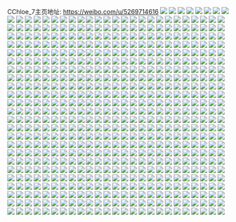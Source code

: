 CChloe_7主页地址: https://weibo.com/u/5269714616 
![](https://wx4.sinaimg.cn/mw2000/005KDbv2ly1h9gjtg3w49j30n01dsq5w.jpg) 
![](https://wx4.sinaimg.cn/mw2000/005KDbv2ly1h8w6i7x7zjj30hs0hs3zp.jpg) 
![](https://wx4.sinaimg.cn/mw2000/005KDbv2ly1h8iziuhwm0j30go111437.jpg) 
![](https://wx4.sinaimg.cn/mw2000/005KDbv2ly1h8a43robokj30jg0jgabf.jpg) 
![](https://wx4.sinaimg.cn/mw2000/005KDbv2ly1h7sznakd5uj30n01dsn0l.jpg) 
![](https://wx4.sinaimg.cn/mw2000/005KDbv2ly1h7sznb1i54j30kf1bnwh4.jpg) 
![](https://wx4.sinaimg.cn/mw2000/005KDbv2ly1h7sznb7s73j30n01dsta4.jpg) 
![](https://wx4.sinaimg.cn/mw2000/005KDbv2ly1h7sznhhowlj30hb0wl3zp.jpg) 
![](https://wx4.sinaimg.cn/mw2000/005KDbv2ly1h7sznhordij30n01ds76b.jpg) 
![](https://wx4.sinaimg.cn/mw2000/005KDbv2ly1h7sznhw47lj30u00psgna.jpg) 
![](https://wx4.sinaimg.cn/mw2000/005KDbv2ly1h6s33dlj5pj308c0ct3yq.jpg) 
![](https://wx4.sinaimg.cn/mw2000/005KDbv2ly1h6qwzdtoklj30u0140thq.jpg) 
![](https://wx4.sinaimg.cn/mw2000/005KDbv2ly1h6qwzbvserj30u0140gnd.jpg) 
![](https://wx4.sinaimg.cn/mw2000/005KDbv2ly1h6qx1eeob4j31hc0u047t.jpg) 
![](https://wx4.sinaimg.cn/mw2000/005KDbv2ly1h6mswjxvagj30u0140758.jpg) 
![](https://wx4.sinaimg.cn/mw2000/005KDbv2ly1h69td6gym0j31400u0gmm.jpg) 
![](https://wx4.sinaimg.cn/mw2000/005KDbv2ly1h69td954ylj30u014076m.jpg) 
![](https://wx4.sinaimg.cn/mw2000/005KDbv2ly1h69td8m45pj30u0140wgc.jpg) 
![](https://wx4.sinaimg.cn/mw2000/005KDbv2ly1h69vpnx4baj30u0141jvl.jpg) 
![](https://wx4.sinaimg.cn/mw2000/005KDbv2ly1h69td9na7pj30u0140die.jpg) 
![](https://wx4.sinaimg.cn/mw2000/005KDbv2ly1h68h7zn9zej30cc0cf0ss.jpg) 
![](https://wx4.sinaimg.cn/mw2000/005KDbv2ly1h57gr8qm4bj30u014kjxp.jpg) 
![](https://wx4.sinaimg.cn/mw2000/005KDbv2ly1h566ayqa10j30u0140qb9.jpg) 
![](https://wx4.sinaimg.cn/mw2000/005KDbv2ly1h57g9qi7zfj30u014g115.jpg) 
![](https://wx4.sinaimg.cn/mw2000/005KDbv2ly1h57g9rbximj30u0140gto.jpg) 
![](https://wx4.sinaimg.cn/mw2000/005KDbv2ly1h57gqed5uaj30u0140tdi.jpg) 
![](https://wx4.sinaimg.cn/mw2000/005KDbv2ly1h57gr97q8bj30u015utgm.jpg) 
![](https://wx4.sinaimg.cn/mw2000/005KDbv2ly1h57gr8b606j30tz140dmq.jpg) 
![](https://wx4.sinaimg.cn/mw2000/005KDbv2ly1h4zggstwhuj30np0hsjtk.jpg) 
![](https://wx4.sinaimg.cn/mw2000/005KDbv2ly1h4zggs3m3kj30n01dsmza.jpg) 
![](https://wx4.sinaimg.cn/mw2000/005KDbv2ly1h4zggtbk8uj30n01dsmyw.jpg) 
![](https://wx4.sinaimg.cn/mw2000/005KDbv2ly1h4zh398m38j30dc0a0dgm.jpg) 
![](https://wx4.sinaimg.cn/mw2000/005KDbv2ly1h4ylscfixxj30u013zq7q.jpg) 
![](https://wx4.sinaimg.cn/mw2000/005KDbv2ly1h4w2j8588aj30n010amzv.jpg) 
![](https://wx4.sinaimg.cn/mw2000/005KDbv2ly1h4q0rhg2inj30jg0d9tap.jpg) 
![](https://wx4.sinaimg.cn/mw2000/005KDbv2ly1h4p1x5igpaj30n00e9my7.jpg) 
![](https://wx4.sinaimg.cn/mw2000/005KDbv2ly1h4nn4r65ffj30mg0u078w.jpg) 
![](https://wx4.sinaimg.cn/mw2000/005KDbv2ly1h4nn4rt8efj30u00v4dku.jpg) 
![](https://wx4.sinaimg.cn/mw2000/005KDbv2ly1h4la8nlladj30u00u0n0w.jpg) 
![](https://wx4.sinaimg.cn/mw2000/005KDbv2ly1h45jh3nsauj30qo0qodie.jpg) 
![](https://wx4.sinaimg.cn/mw2000/005KDbv2ly1h45jh3xbt7j30qo0rbwgh.jpg) 
![](https://wx4.sinaimg.cn/mw2000/005KDbv2ly1h45jh47eotj30qo0zkac8.jpg) 
![](https://wx4.sinaimg.cn/mw2000/005KDbv2ly1h45jh4yd7gj30qo0zkwov.jpg) 
![](https://wx4.sinaimg.cn/mw2000/005KDbv2ly1h4281dl5tyj30n01dsae2.jpg) 
![](https://wx4.sinaimg.cn/mw2000/005KDbv2ly1h4281c2or4j30n0085q39.jpg) 
![](https://wx4.sinaimg.cn/mw2000/005KDbv2ly1h4281dz8a5j30u0155n4f.jpg) 
![](https://wx4.sinaimg.cn/mw2000/005KDbv2ly1h3xi6g7minj30n010emzr.jpg) 
![](https://wx4.sinaimg.cn/mw2000/005KDbv2ly1h3xi62cm8tj30n00dbjsl.jpg) 
![](https://wx4.sinaimg.cn/mw2000/005KDbv2ly1h3xi622rcgj30n00euabo.jpg) 
![](https://wx4.sinaimg.cn/mw2000/005KDbv2ly1h3xi62kct6j30n00iqmyn.jpg) 
![](https://wx4.sinaimg.cn/mw2000/005KDbv2ly1h3xi62sk0vj30n00i5abg.jpg) 
![](https://wx4.sinaimg.cn/mw2000/005KDbv2ly1h3xi6318ooj30u0141q8r.jpg) 
![](https://wx4.sinaimg.cn/mw2000/005KDbv2ly1h3xi63a132j30n00tgjtc.jpg) 
![](https://wx4.sinaimg.cn/mw2000/005KDbv2ly1h3xi63icq2j30n00p3gnm.jpg) 
![](https://wx4.sinaimg.cn/mw2000/005KDbv2ly1h3xi61saf5j30ry119dn1.jpg) 
![](https://wx4.sinaimg.cn/mw2000/005KDbv2ly1h3wcozm9o9j30n01ds43g.jpg) 
![](https://wx4.sinaimg.cn/mw2000/005KDbv2ly1h3wcouk36cj30n01dswjb.jpg) 
![](https://wx4.sinaimg.cn/mw2000/005KDbv2ly1h3wcowct14j30n01dsgqj.jpg) 
![](https://wx4.sinaimg.cn/mw2000/005KDbv2ly1h3wcoy3ixrj30n01dsq80.jpg) 
![](https://wx4.sinaimg.cn/mw2000/005KDbv2ly1h3p8xoxrx1j31ds0n0grh.jpg) 
![](https://wx4.sinaimg.cn/mw2000/005KDbv2ly1h3bhdjmvi7j30n00e1js3.jpg) 
![](https://wx4.sinaimg.cn/mw2000/005KDbv2ly1h35sz9z743j30n01dsdqc.jpg) 
![](https://wx4.sinaimg.cn/mw2000/005KDbv2ly1h340gjm3i0j30n00d0751.jpg) 
![](https://wx4.sinaimg.cn/mw2000/005KDbv2ly1h2u9o9m0vaj30u0140q94.jpg) 
![](https://wx4.sinaimg.cn/mw2000/005KDbv2ly1h275ffum82j30u0140grk.jpg) 
![](https://wx4.sinaimg.cn/mw2000/005KDbv2ly1h275jghq9wj31410u00zi.jpg) 
![](https://wx4.sinaimg.cn/mw2000/005KDbv2ly1h275fgim4nj31410u0ag4.jpg) 
![](https://wx4.sinaimg.cn/mw2000/005KDbv2ly1h275jgq8etj30n00cxgmk.jpg) 
![](https://wx4.sinaimg.cn/mw2000/005KDbv2ly1h25k4hjp0aj31uo0u0jzc.jpg) 
![](https://wx4.sinaimg.cn/mw2000/005KDbv2ly1h25k4hx40rj30n010i0w9.jpg) 
![](https://wx4.sinaimg.cn/mw2000/005KDbv2ly1h23te6wevnj31410u0qc6.jpg) 
![](https://wx4.sinaimg.cn/mw2000/005KDbv2ly1h1xsh2hl9yj30u0190dnl.jpg) 
![](https://wx4.sinaimg.cn/mw2000/005KDbv2ly1h1xsh7sssyj30u0190ag4.jpg) 
![](https://wx4.sinaimg.cn/mw2000/005KDbv2ly1h1xsh3nh4rj30u019043n.jpg) 
![](https://wx4.sinaimg.cn/mw2000/005KDbv2ly1h1xsh4ep5pj30u0190q9f.jpg) 
![](https://wx4.sinaimg.cn/mw2000/005KDbv2ly1h1xsh228k7j30n00y877k.jpg) 
![](https://wx4.sinaimg.cn/mw2000/005KDbv2ly1h1xshn83ahj30u0190gs0.jpg) 
![](https://wx4.sinaimg.cn/mw2000/005KDbv2ly1h1xsh89y1wj31900u07a6.jpg) 
![](https://wx4.sinaimg.cn/mw2000/005KDbv2ly1h1xsh77dodj31900u0448.jpg) 
![](https://wx4.sinaimg.cn/mw2000/005KDbv2ly1h1xsku9rbdj30u014w7a4.jpg) 
![](https://wx4.sinaimg.cn/mw2000/005KDbv2ly1h1xsh3cudoj313w0u0q94.jpg) 
![](https://wx4.sinaimg.cn/mw2000/005KDbv2ly1h1xsh6pw1qj30u01907at.jpg) 
![](https://wx4.sinaimg.cn/mw2000/005KDbv2ly1h15w5vemuqj30n00yd7b5.jpg) 
![](https://wx4.sinaimg.cn/mw2000/005KDbv2ly1h15w5u6t6qj30n00ydwk2.jpg) 
![](https://wx4.sinaimg.cn/mw2000/005KDbv2ly1h15w5vn4a8j30n00yhgqx.jpg) 
![](https://wx4.sinaimg.cn/mw2000/005KDbv2ly1h15w5wkncwj30u0190wlk.jpg) 
![](https://wx4.sinaimg.cn/mw2000/005KDbv2ly1h15w5uz5v6j30n00y5n2p.jpg) 
![](https://wx4.sinaimg.cn/mw2000/005KDbv2ly1h15w5urh12j30n00xigsu.jpg) 
![](https://wx4.sinaimg.cn/mw2000/005KDbv2ly1h15w5w9usdj30u0190do4.jpg) 
![](https://wx4.sinaimg.cn/mw2000/005KDbv2ly1h15w5uhj6vj30n00ykag1.jpg) 
![](https://wx4.sinaimg.cn/mw2000/005KDbv2ly1h15w5vy8soj30n00ydtdh.jpg) 
![](https://wx4.sinaimg.cn/mw2000/005KDbv2ly1h15w5ty4eyj30n00yhdku.jpg) 
![](https://wx4.sinaimg.cn/mw2000/005KDbv2ly1h0z0bbox55j30u010r0vt.jpg) 
![](https://wx4.sinaimg.cn/mw2000/005KDbv2ly1h0z0sjpnjjj30u00xsgo7.jpg) 
![](https://wx4.sinaimg.cn/mw2000/005KDbv2ly1h0z0v1gvfxj30u00wa414.jpg) 
![](https://wx4.sinaimg.cn/mw2000/005KDbv2ly1h0z0ui88rvj30u01400yu.jpg) 
![](https://wx4.sinaimg.cn/mw2000/005KDbv2ly1h0wjkeeiyrj30n01dsadc.jpg) 
![](https://wx4.sinaimg.cn/mw2000/005KDbv2ly1h0ps8qa7imj31he0u0qac.jpg) 
![](https://wx4.sinaimg.cn/mw2000/005KDbv2ly1h0ps8r1jy2j31he0u0477.jpg) 
![](https://wx4.sinaimg.cn/mw2000/005KDbv2ly1h0ps8rsoqlj31he0u0doc.jpg) 
![](https://wx4.sinaimg.cn/mw2000/005KDbv2ly1h0ps8sf1cxj31he0u047a.jpg) 
![](https://wx4.sinaimg.cn/mw2000/005KDbv2ly1h0ps8t1d1aj31410u0jwx.jpg) 
![](https://wx4.sinaimg.cn/mw2000/005KDbv2ly1h0ps8pnvo5j31he0u07ct.jpg) 
![](https://wx4.sinaimg.cn/mw2000/005KDbv2ly1h0k7oduyoyj30n00fhgmm.jpg) 
![](https://wx4.sinaimg.cn/mw2000/005KDbv2ly1h0k7oehf47j30mm0nu0ur.jpg) 
![](https://wx4.sinaimg.cn/mw2000/005KDbv2ly1h0k7oet9j0j30n00pw40t.jpg) 
![](https://wx4.sinaimg.cn/mw2000/005KDbv2ly1h0k7po4cxnj30n01dsdiw.jpg) 
![](https://wx4.sinaimg.cn/mw2000/005KDbv2ly1h0awsdfkmqj31hc0onai7.jpg) 
![](https://wx4.sinaimg.cn/mw2000/005KDbv2ly1h0axeb5a3aj30n008f74u.jpg) 
![](https://wx4.sinaimg.cn/mw2000/005KDbv2gy1h013spti7kj30u014ngpu.jpg) 
![](https://wx4.sinaimg.cn/mw2000/005KDbv2gy1h013x5vmzoj30u01410yu.jpg) 
![](https://wx4.sinaimg.cn/mw2000/005KDbv2gy1h0145tcdqzj30u10u0tcs.jpg) 
![](https://wx4.sinaimg.cn/mw2000/005KDbv2gy1h014dj2im6j30ys0u07b2.jpg) 
![](https://wx4.sinaimg.cn/mw2000/005KDbv2gy1h013vtpbrcj30u0140gp8.jpg) 
![](https://wx4.sinaimg.cn/mw2000/005KDbv2gy1h013x4cqvlj30u014041i.jpg) 
![](https://wx4.sinaimg.cn/mw2000/005KDbv2gy1h014ddnwfnj30u00u00xu.jpg) 
![](https://wx4.sinaimg.cn/mw2000/005KDbv2ly1gz07to1kjej30u0140wl4.jpg) 
![](https://wx4.sinaimg.cn/mw2000/005KDbv2ly1gyz3u396e4j30mj18dtap.jpg) 
![](https://wx4.sinaimg.cn/mw2000/005KDbv2ly1gyxdfz77ddj30u014044y.jpg) 
![](https://wx4.sinaimg.cn/mw2000/005KDbv2ly1gyxdfzpdhbj31400u0ahp.jpg) 
![](https://wx4.sinaimg.cn/mw2000/005KDbv2ly1gyw3dqeyvgj30c80c8t9e.jpg) 
![](https://wx4.sinaimg.cn/mw2000/005KDbv2ly1gyj3r9nt28j30tk0m8mzl.jpg) 
![](https://wx4.sinaimg.cn/mw2000/005KDbv2ly1gyh4izwlrqj30wi0ljagg.jpg) 
![](https://wx4.sinaimg.cn/mw2000/005KDbv2ly1gyh4izlr6aj30u00u0q6x.jpg) 
![](https://wx4.sinaimg.cn/mw2000/005KDbv2ly1gxzt1q9l44j31ds0g741f.jpg) 
![](https://wx4.sinaimg.cn/mw2000/005KDbv2ly1gxv5yjbjn9j303c03ct8j.jpg) 
![](https://wx4.sinaimg.cn/mw2000/005KDbv2ly1gxs8khsdq5j30n01ds0vp.jpg) 
![](https://wx4.sinaimg.cn/mw2000/005KDbv2ly1gxs8ko77iuj30n01ds78f.jpg) 
![](https://wx4.sinaimg.cn/mw2000/005KDbv2ly1gxs8kbv9t9j30n01ds42z.jpg) 
![](https://wx4.sinaimg.cn/mw2000/005KDbv2ly1gxs700nonuj30n01dstc6.jpg) 
![](https://wx4.sinaimg.cn/mw2000/005KDbv2ly1gxp3q5va95j30n010atay.jpg) 
![](https://wx4.sinaimg.cn/mw2000/005KDbv2ly1gxn37tu5whj317r0u0thp.jpg) 
![](https://wx4.sinaimg.cn/mw2000/005KDbv2ly1gxn37u8qhxj30k00zkq68.jpg) 
![](https://wx4.sinaimg.cn/mw2000/005KDbv2ly1gx5hrx2mb5j30n00v3myq.jpg) 
![](https://wx4.sinaimg.cn/mw2000/005KDbv2ly1gvxt2to9m0j30m107mglt.jpg) 
![](https://wx4.sinaimg.cn/mw2000/005KDbv2ly1gvxjbglpusj305f06i3yi.jpg) 
![](https://wx4.sinaimg.cn/mw2000/005KDbv2ly1gvw1oyxm09j31400u0wpa.jpg) 
![](https://wx4.sinaimg.cn/mw2000/005KDbv2ly1gvfujdyq9dj60n01dsgvk02.jpg) 
![](https://wx4.sinaimg.cn/mw2000/005KDbv2ly1gvfujcvfiij60n01ds11g02.jpg) 
![](https://wx4.sinaimg.cn/mw2000/005KDbv2ly1gvfujfczq2j61ds0n01as02.jpg) 
![](https://wx4.sinaimg.cn/mw2000/005KDbv2ly1gv4j3ctxpwj61n518dh7102.jpg) 
![](https://wx4.sinaimg.cn/mw2000/005KDbv2ly1gv4j3maz65j63402c0b2a02.jpg) 
![](https://wx4.sinaimg.cn/mw2000/005KDbv2ly1gv4j3gzi90j62ds1sckjm02.jpg) 
![](https://wx4.sinaimg.cn/mw2000/005KDbv2ly1gv4j3i6y8zj61be0zjk0402.jpg) 
![](https://wx4.sinaimg.cn/mw2000/005KDbv2ly1gv4j3jjnp1j62c033yhdu02.jpg) 
![](https://wx4.sinaimg.cn/mw2000/005KDbv2ly1gv4j3dyihtj61sc2ds7wi02.jpg) 
![](https://wx4.sinaimg.cn/mw2000/005KDbv2ly1gv4j3kdsg9j62c0340kjl02.jpg) 
![](https://wx4.sinaimg.cn/mw2000/005KDbv2ly1gv4j3iuoznj60n00qswh902.jpg) 
![](https://wx4.sinaimg.cn/mw2000/005KDbv2ly1gv4j3iefcjj60dg0da76e02.jpg) 
![](https://wx4.sinaimg.cn/mw2000/005KDbv2ly1gv4j3f4n21j61sc2ds4qq02.jpg) 
![](https://wx4.sinaimg.cn/mw2000/005KDbv2ly1gv4j3fxej6j60s80umds902.jpg) 
![](https://wx4.sinaimg.cn/mw2000/005KDbv2ly1gv4j3l2xsoj62c0340hdu02.jpg) 
![](https://wx4.sinaimg.cn/mw2000/005KDbv2ly1gv4j3or2ytj63402c0x6q02.jpg) 
![](https://wx4.sinaimg.cn/mw2000/005KDbv2ly1gv4j3qsqtbj63402c0x6q02.jpg) 
![](https://wx4.sinaimg.cn/mw2000/005KDbv2ly1gv4j3s4pupj61sc2dsnpd02.jpg) 
![](https://wx4.sinaimg.cn/mw2000/005KDbv2ly1gv04zwwuqrj60n01dsaen02.jpg) 
![](https://wx4.sinaimg.cn/mw2000/005KDbv2ly1gv04zy61vsj60n01ds7gg02.jpg) 
![](https://wx4.sinaimg.cn/mw2000/005KDbv2ly1gv04zyosw0j30k813yjt7.jpg) 
![](https://wx4.sinaimg.cn/mw2000/005KDbv2ly1gv04zz56wyj60k2157tbc02.jpg) 
![](https://wx4.sinaimg.cn/mw2000/005KDbv2ly1gv04zw3y8aj30jz0dzdgr.jpg) 
![](https://wx4.sinaimg.cn/mw2000/005KDbv2ly1gv0502833gj30jk13xjuw.jpg) 
![](https://wx4.sinaimg.cn/mw2000/005KDbv2ly1gv0501umy3j60n00ax0tl02.jpg) 
![](https://wx4.sinaimg.cn/mw2000/005KDbv2ly1gv04zzm6p1j60jx120mzv02.jpg) 
![](https://wx4.sinaimg.cn/mw2000/005KDbv2ly1gv0501cpxdj60j918wad302.jpg) 
![](https://wx4.sinaimg.cn/mw2000/005KDbv2ly1gv05001qzbj30jo0uqdhg.jpg) 
![](https://wx4.sinaimg.cn/mw2000/005KDbv2ly1gukvusij9wj606o06owep02.jpg) 
![](https://wx4.sinaimg.cn/mw2000/005KDbv2ly1gubz91v5paj60dw0d5wf002.jpg) 
![](https://wx4.sinaimg.cn/mw2000/005KDbv2ly1gtk2lx2dowj60pu19xn0w02.jpg) 
![](https://wx4.sinaimg.cn/mw2000/005KDbv2ly1gtk2i3v9djj60u01407bp02.jpg) 
![](https://wx4.sinaimg.cn/mw2000/005KDbv2ly1gtk2i1v19tj60u00u0jwn02.jpg) 
![](https://wx4.sinaimg.cn/mw2000/005KDbv2ly1gtk2i4zs0pj60u00u07ac02.jpg) 
![](https://wx4.sinaimg.cn/mw2000/005KDbv2ly1gtk2lxnh8tj60ty140wmk02.jpg) 
![](https://wx4.sinaimg.cn/mw2000/005KDbv2ly1gtk2i3cw4xj60u00uw43n02.jpg) 
![](https://wx4.sinaimg.cn/mw2000/005KDbv2ly1gtk2kwfvzwj61400u07ex02.jpg) 
![](https://wx4.sinaimg.cn/mw2000/005KDbv2ly1gtk2kxjbx5j616y0u00wm02.jpg) 
![](https://wx4.sinaimg.cn/mw2000/005KDbv2ly1gtk2kwzr91j31400u0qco.jpg) 
![](https://wx4.sinaimg.cn/mw2000/005KDbv2ly1gtk2i28oqnj60u0140dkm02.jpg) 
![](https://wx4.sinaimg.cn/mw2000/005KDbv2ly1gtk2i2wiisj61400u00yq02.jpg) 
![](https://wx4.sinaimg.cn/mw2000/005KDbv2ly1gtk2i4ghiyj30sl0qaaey.jpg) 
![](https://wx4.sinaimg.cn/mw2000/005KDbv2ly1gtk2i19h8wj60u00u043802.jpg) 
![](https://wx4.sinaimg.cn/mw2000/005KDbv2ly1gtk2i0tklwj60u0140n2e02.jpg) 
![](https://wx4.sinaimg.cn/mw2000/005KDbv2ly1gtk2kyayi5j60u0140dtl02.jpg) 
![](https://wx4.sinaimg.cn/mw2000/005KDbv2ly1gtgnjweb24j61400u0tg502.jpg) 
![](https://wx4.sinaimg.cn/mw2000/005KDbv2ly1gshy0pgim8j31400u00wt.jpg) 
![](https://wx4.sinaimg.cn/mw2000/005KDbv2ly1gshy1b9qg1j31400u0ah1.jpg) 
![](https://wx4.sinaimg.cn/mw2000/005KDbv2ly1gshy0q6i3dj31400u0gsc.jpg) 
![](https://wx4.sinaimg.cn/mw2000/005KDbv2ly1gshy1a13ahj31400u044d.jpg) 
![](https://wx4.sinaimg.cn/mw2000/005KDbv2ly1gshy0xaec7j30u0140q8i.jpg) 
![](https://wx4.sinaimg.cn/mw2000/005KDbv2ly1gshy1963xlj31400u0woq.jpg) 
![](https://wx4.sinaimg.cn/mw2000/005KDbv2ly1gshy0njdkgj30u0140q84.jpg) 
![](https://wx4.sinaimg.cn/mw2000/005KDbv2ly1gshy0rdxfoj31400u0799.jpg) 
![](https://wx4.sinaimg.cn/mw2000/005KDbv2ly1gshy1465c1j30u014011a.jpg) 
![](https://wx4.sinaimg.cn/mw2000/005KDbv2ly1gshy1an28ij31400u0ae9.jpg) 
![](https://wx4.sinaimg.cn/mw2000/005KDbv2ly1gshy1et7ptj31400u0q9s.jpg) 
![](https://wx4.sinaimg.cn/mw2000/005KDbv2ly1gshy1e32xxj31400u045c.jpg) 
![](https://wx4.sinaimg.cn/mw2000/005KDbv2ly1gshy1g32kgj31400u0jxq.jpg) 
![](https://wx4.sinaimg.cn/mw2000/005KDbv2ly1gshy1fg6n8j31400u0n43.jpg) 
![](https://wx4.sinaimg.cn/mw2000/005KDbv2ly1gs2hkpkmfcj30u00x4gpy.jpg) 
![](https://wx4.sinaimg.cn/mw2000/005KDbv2ly1gs2hjcs4gej30u00w679v.jpg) 
![](https://wx4.sinaimg.cn/mw2000/005KDbv2ly1gs2hjetejuj30u0140dsc.jpg) 
![](https://wx4.sinaimg.cn/mw2000/005KDbv2ly1gs2hje7ebej31400u049r.jpg) 
![](https://wx4.sinaimg.cn/mw2000/005KDbv2ly1gs2hkqn3uyj31400u048s.jpg) 
![](https://wx4.sinaimg.cn/mw2000/005KDbv2ly1gs2hjdhwjbj31400u04fl.jpg) 
![](https://wx4.sinaimg.cn/mw2000/005KDbv2ly1gs2hkpxre6j30u01400x2.jpg) 
![](https://wx4.sinaimg.cn/mw2000/005KDbv2ly1gs2hkp3xmij30x20u0tcn.jpg) 
![](https://wx4.sinaimg.cn/mw2000/005KDbv2ly1gs2hjfz0scj60u0140qev02.jpg) 
![](https://wx4.sinaimg.cn/mw2000/005KDbv2ly1gs2hjgoxevj30u01407es.jpg) 
![](https://wx4.sinaimg.cn/mw2000/005KDbv2ly1gs2dyjrkpxj30go0gojth.jpg) 
![](https://wx4.sinaimg.cn/mw2000/005KDbv2ly1grshwmo837j30u00unwjv.jpg) 
![](https://wx4.sinaimg.cn/mw2000/005KDbv2ly1grshwm8982j30u00u7q9w.jpg) 
![](https://wx4.sinaimg.cn/mw2000/005KDbv2ly1grshwnc44bj30u014x7dg.jpg) 
![](https://wx4.sinaimg.cn/mw2000/005KDbv2ly1grshwlqqryj30z80u0dlk.jpg) 
![](https://wx4.sinaimg.cn/mw2000/005KDbv2ly1grshx9bzaoj31400u0wj8.jpg) 
![](https://wx4.sinaimg.cn/mw2000/005KDbv2ly1grshwkkmwkj60u00unk3g02.jpg) 
![](https://wx4.sinaimg.cn/mw2000/005KDbv2ly1grshwnxkrxj30u015ngv7.jpg) 
![](https://wx4.sinaimg.cn/mw2000/005KDbv2ly1grshzep58dj30u00zkagn.jpg) 
![](https://wx4.sinaimg.cn/mw2000/005KDbv2ly1grshzf7xfvj31400u0jxj.jpg) 
![](https://wx4.sinaimg.cn/mw2000/005KDbv2ly1grshzfypo2j31400u0129.jpg) 
![](https://wx4.sinaimg.cn/mw2000/005KDbv2ly1grnngjcic3j30u01ceanl.jpg) 
![](https://wx4.sinaimg.cn/mw2000/005KDbv2ly1grirspdjmjj60u00un10102.jpg) 
![](https://wx4.sinaimg.cn/mw2000/005KDbv2ly1grirsnvxfvj30u00untgp.jpg) 
![](https://wx4.sinaimg.cn/mw2000/005KDbv2ly1grirsov6dqj30u00undnz.jpg) 
![](https://wx4.sinaimg.cn/mw2000/005KDbv2ly1grirsk0xl8j30u00untgq.jpg) 
![](https://wx4.sinaimg.cn/mw2000/005KDbv2ly1grirspzmkoj30u00unak0.jpg) 
![](https://wx4.sinaimg.cn/mw2000/005KDbv2ly1grirtbpymij30u00umtdy.jpg) 
![](https://wx4.sinaimg.cn/mw2000/005KDbv2ly1grirsndgc5j30u00unk10.jpg) 
![](https://wx4.sinaimg.cn/mw2000/005KDbv2ly1grirslc4wgj30u00unah4.jpg) 
![](https://wx4.sinaimg.cn/mw2000/005KDbv2ly1grirsm72b9j30u00unqd6.jpg) 
![](https://wx4.sinaimg.cn/mw2000/005KDbv2ly1grirsoek85j30u00unwls.jpg) 
![](https://wx4.sinaimg.cn/mw2000/005KDbv2ly1grirsmv2tpj30u00unq8c.jpg) 
![](https://wx4.sinaimg.cn/mw2000/005KDbv2ly1gremu71bbdj60u01iwwuy02.jpg) 
![](https://wx4.sinaimg.cn/mw2000/005KDbv2ly1gremu80apkj30u01smh65.jpg) 
![](https://wx4.sinaimg.cn/mw2000/005KDbv2ly1gredz6djtrj30w60u0wha.jpg) 
![](https://wx4.sinaimg.cn/mw2000/005KDbv2ly1grao43qwo8j30u0140ajc.jpg) 
![](https://wx4.sinaimg.cn/mw2000/005KDbv2ly1gr8tnvd43lj30u0140n34.jpg) 
![](https://wx4.sinaimg.cn/mw2000/005KDbv2ly1gr8te2fps4j30u01hbjxr.jpg) 
![](https://wx4.sinaimg.cn/mw2000/005KDbv2ly1gr8tnuwm0nj31400u0n59.jpg) 
![](https://wx4.sinaimg.cn/mw2000/005KDbv2ly1gr8te1stb4j31hb0u0aps.jpg) 
![](https://wx4.sinaimg.cn/mw2000/005KDbv2ly1gr8td2bcbjj31hb0u0all.jpg) 
![](https://wx4.sinaimg.cn/mw2000/005KDbv2ly1gr8tnu7ts3j31400u0qdp.jpg) 
![](https://wx4.sinaimg.cn/mw2000/005KDbv2ly1gr8td30udij31hb0u0jze.jpg) 
![](https://wx4.sinaimg.cn/mw2000/005KDbv2ly1gr8tnthkgkj31400u0n8q.jpg) 
![](https://wx4.sinaimg.cn/mw2000/005KDbv2ly1gr8tv6ulk6j30u0140jxh.jpg) 
![](https://wx4.sinaimg.cn/mw2000/005KDbv2ly1gr8tvnm048j30ue0u0tfg.jpg) 
![](https://wx4.sinaimg.cn/mw2000/005KDbv2ly1gr2pszk20cj30u0140dnr.jpg) 
![](https://wx4.sinaimg.cn/mw2000/005KDbv2ly1gr2pt0cjmdj30u01hcds7.jpg) 
![](https://wx4.sinaimg.cn/mw2000/005KDbv2ly1gqzf38780tj30u00u07eb.jpg) 
![](https://wx4.sinaimg.cn/mw2000/005KDbv2ly1gqzf4g9r9vj30u00u045k.jpg) 
![](https://wx4.sinaimg.cn/mw2000/005KDbv2ly1gqzf5iu2amj30u00u0alv.jpg) 
![](https://wx4.sinaimg.cn/mw2000/005KDbv2ly1gqzf4f1zxqj30u00u0wma.jpg) 
![](https://wx4.sinaimg.cn/mw2000/005KDbv2ly1gqzf5ji0vnj30u00u04ag.jpg) 
![](https://wx4.sinaimg.cn/mw2000/005KDbv2ly1gqzf5hyv33j30u00u0n8z.jpg) 
![](https://wx4.sinaimg.cn/mw2000/005KDbv2ly1gqzf4fh1qbj30u00u0thy.jpg) 
![](https://wx4.sinaimg.cn/mw2000/005KDbv2ly1gqzf7sirxqj30u00u0thx.jpg) 
![](https://wx4.sinaimg.cn/mw2000/005KDbv2ly1gqzf7t4yehj30u00u0agx.jpg) 
![](https://wx4.sinaimg.cn/mw2000/005KDbv2ly1gqugioc2wej30u00s0n1p.jpg) 
![](https://wx4.sinaimg.cn/mw2000/005KDbv2ly1gqskjc0amuj30u01404ac.jpg) 
![](https://wx4.sinaimg.cn/mw2000/005KDbv2ly1gqlczaby6zj30u0140qbg.jpg) 
![](https://wx4.sinaimg.cn/mw2000/005KDbv2ly1gq589s99nvj30u00u0gvu.jpg) 
![](https://wx4.sinaimg.cn/mw2000/005KDbv2ly1gq589qr0euj30u00u0k3l.jpg) 
![](https://wx4.sinaimg.cn/mw2000/005KDbv2ly1gq589tg3v3j30u00u0wmp.jpg) 
![](https://wx4.sinaimg.cn/mw2000/005KDbv2ly1gq589rgq6nj30u00u07hb.jpg) 
![](https://wx4.sinaimg.cn/mw2000/005KDbv2ly1gq589we8snj30u00u048z.jpg) 
![](https://wx4.sinaimg.cn/mw2000/005KDbv2ly1gq589vlstoj30u00u0n7y.jpg) 
![](https://wx4.sinaimg.cn/mw2000/005KDbv2ly1gq589sxdo5j30u00u0n7d.jpg) 
![](https://wx4.sinaimg.cn/mw2000/005KDbv2ly1gq589uuq50j30u00u013v.jpg) 
![](https://wx4.sinaimg.cn/mw2000/005KDbv2ly1gq589u2p0dj30u00u0n6w.jpg) 
![](https://wx4.sinaimg.cn/mw2000/005KDbv2ly1gpiirf8scrj30go09cgm6.jpg) 
![](https://wx4.sinaimg.cn/mw2000/005KDbv2ly1gpfh0hdyelj30n01dsx0t.jpg) 
![](https://wx4.sinaimg.cn/mw2000/005KDbv2ly1gpfgzfdir0j30u00vwgte.jpg) 
![](https://wx4.sinaimg.cn/mw2000/005KDbv2ly1gpfgzek1lrj30n01dsgs1.jpg) 
![](https://wx4.sinaimg.cn/mw2000/005KDbv2ly1gpfgzgnpklj30u01407b5.jpg) 
![](https://wx4.sinaimg.cn/mw2000/005KDbv2ly1gpfgzfsf4zj30u0140ag0.jpg) 
![](https://wx4.sinaimg.cn/mw2000/005KDbv2ly1gpfgzifsfoj30n01dse83.jpg) 
![](https://wx4.sinaimg.cn/mw2000/005KDbv2ly1gp7ebzrkv6j30u0140n3x.jpg) 
![](https://wx4.sinaimg.cn/mw2000/005KDbv2ly1gp7ec1ufbxj31400u0tgr.jpg) 
![](https://wx4.sinaimg.cn/mw2000/005KDbv2ly1gp7ec1fo4yj31400u0n5k.jpg) 
![](https://wx4.sinaimg.cn/mw2000/005KDbv2ly1gp7ec380bkj30n01ds7wj.jpg) 
![](https://wx4.sinaimg.cn/mw2000/005KDbv2ly1gp7ebz38zuj30n01fr187.jpg) 
![](https://wx4.sinaimg.cn/mw2000/005KDbv2ly1gp7ec3vl9nj30u00yt11w.jpg) 
![](https://wx4.sinaimg.cn/mw2000/005KDbv2ly1gp7ec0vwq2j30u010e7e3.jpg) 
![](https://wx4.sinaimg.cn/mw2000/005KDbv2ly1gp7ec4tztzj31400u0k0w.jpg) 
![](https://wx4.sinaimg.cn/mw2000/005KDbv2ly1gp7ec4b2t6j30u0140gs9.jpg) 
![](https://wx4.sinaimg.cn/mw2000/005KDbv2ly1gp7ec61knfj30n014wjz8.jpg) 
![](https://wx4.sinaimg.cn/mw2000/005KDbv2ly1gp7ec5klknj31400u010w.jpg) 
![](https://wx4.sinaimg.cn/mw2000/005KDbv2ly1gp7ec09pyvj30u01407ay.jpg) 
![](https://wx4.sinaimg.cn/mw2000/005KDbv2ly1gow4f9jfrwj30n00ic75z.jpg) 
![](https://wx4.sinaimg.cn/mw2000/005KDbv2ly1goqgesgh6vj30n00yi0y3.jpg) 
![](https://wx4.sinaimg.cn/mw2000/005KDbv2ly1goqgd3a0usj30u00zdtih.jpg) 
![](https://wx4.sinaimg.cn/mw2000/005KDbv2ly1goqgd2kaqqj31fw0i77aw.jpg) 
![](https://wx4.sinaimg.cn/mw2000/005KDbv2ly1goqgephh0sj30n00yiwkf.jpg) 
![](https://wx4.sinaimg.cn/mw2000/005KDbv2ly1goqgeqewl4j30n00yitev.jpg) 
![](https://wx4.sinaimg.cn/mw2000/005KDbv2ly1goqgd1wy0cj31400u0qc4.jpg) 
![](https://wx4.sinaimg.cn/mw2000/005KDbv2ly1goqger1fv8j30n00yi79k.jpg) 
![](https://wx4.sinaimg.cn/mw2000/005KDbv2ly1goqgd1cu53j314l0u0jxj.jpg) 
![](https://wx4.sinaimg.cn/mw2000/005KDbv2ly1goqget2ie6j31400u0gtl.jpg) 
![](https://wx4.sinaimg.cn/mw2000/005KDbv2gy1gokbalmaahj30hs0hst9z.jpg) 
![](https://wx4.sinaimg.cn/mw2000/005KDbv2ly1goevpl5wfgj31400u0ail.jpg) 
![](https://wx4.sinaimg.cn/mw2000/005KDbv2ly1goevpkljraj31400u011y.jpg) 
![](https://wx4.sinaimg.cn/mw2000/005KDbv2ly1goevplnjtbj30tz0mi0zr.jpg) 
![](https://wx4.sinaimg.cn/mw2000/005KDbv2ly1goevplwsluj30h50m3tba.jpg) 
![](https://wx4.sinaimg.cn/mw2000/005KDbv2ly1goai340e3bj30u01407iw.jpg) 
![](https://wx4.sinaimg.cn/mw2000/005KDbv2ly1goai3vu7fdj30u00xk10m.jpg) 
![](https://wx4.sinaimg.cn/mw2000/005KDbv2ly1goai34xuwlj30u0140k58.jpg) 
![](https://wx4.sinaimg.cn/mw2000/005KDbv2ly1goai38pbk0j30u0140452.jpg) 
![](https://wx4.sinaimg.cn/mw2000/005KDbv2ly1goai39govsj30u014078n.jpg) 
![](https://wx4.sinaimg.cn/mw2000/005KDbv2ly1goai3v01qzj30u00zkjz8.jpg) 
![](https://wx4.sinaimg.cn/mw2000/005KDbv2ly1goai36nw78j30u0140jw8.jpg) 
![](https://wx4.sinaimg.cn/mw2000/005KDbv2ly1goai37lzlrj30u0140n25.jpg) 
![](https://wx4.sinaimg.cn/mw2000/005KDbv2ly1goai33db91j30u0140gqi.jpg) 
![](https://wx4.sinaimg.cn/mw2000/005KDbv2ly1goai391t83j30u0140grk.jpg) 
![](https://wx4.sinaimg.cn/mw2000/005KDbv2ly1goai369mnrj30u014043k.jpg) 
![](https://wx4.sinaimg.cn/mw2000/005KDbv2ly1goai375wjrj30u014042q.jpg) 
![](https://wx4.sinaimg.cn/mw2000/005KDbv2ly1goai3vcbzhj30u011aq8t.jpg) 
![](https://wx4.sinaimg.cn/mw2000/005KDbv2ly1goai3wcwz6j30vo0u0wlq.jpg) 
![](https://wx4.sinaimg.cn/mw2000/005KDbv2ly1go16oy4ahuj31400u0wmy.jpg) 
![](https://wx4.sinaimg.cn/mw2000/005KDbv2ly1go19ucr3hij30u0140dkc.jpg) 
![](https://wx4.sinaimg.cn/mw2000/005KDbv2ly1go19vv1usxj31400u0tfe.jpg) 
![](https://wx4.sinaimg.cn/mw2000/005KDbv2ly1go19uf5y5bj31400u0agn.jpg) 
![](https://wx4.sinaimg.cn/mw2000/005KDbv2ly1go19uc836lj31400u0qe5.jpg) 
![](https://wx4.sinaimg.cn/mw2000/005KDbv2ly1go19uekhbyj31400u0n5m.jpg) 
![](https://wx4.sinaimg.cn/mw2000/005KDbv2ly1go19vw666cj31400u0gqw.jpg) 
![](https://wx4.sinaimg.cn/mw2000/005KDbv2ly1go19vvej8rj31400u0n3v.jpg) 
![](https://wx4.sinaimg.cn/mw2000/005KDbv2ly1go16oyu4o6j31400u0tfe.jpg) 
![](https://wx4.sinaimg.cn/mw2000/005KDbv2ly1go19ud3pydj30u0140ags.jpg) 
![](https://wx4.sinaimg.cn/mw2000/005KDbv2ly1go19ufnr3xj31400u014t.jpg) 
![](https://wx4.sinaimg.cn/mw2000/005KDbv2ly1gnau4pwsmij30d80d8gmk.jpg) 
![](https://wx4.sinaimg.cn/mw2000/005KDbv2ly1gmr6a7hnyxj30k50d9js6.jpg) 
![](https://wx4.sinaimg.cn/mw2000/005KDbv2ly1gmr69t9p7ij31400u07dt.jpg) 
![](https://wx4.sinaimg.cn/mw2000/005KDbv2ly1gmr69u7gtgj31400u07dz.jpg) 
![](https://wx4.sinaimg.cn/mw2000/005KDbv2ly1gmr69see0rj31400u0wmh.jpg) 
![](https://wx4.sinaimg.cn/mw2000/005KDbv2ly1glvjbjo3b2j31400u07ca.jpg) 
![](https://wx4.sinaimg.cn/mw2000/005KDbv2ly1glvjbk33dvj31400u0k1j.jpg) 
![](https://wx4.sinaimg.cn/mw2000/005KDbv2ly1glvjbksyiwj31400u047b.jpg) 
![](https://wx4.sinaimg.cn/mw2000/005KDbv2ly1glvjbm2q14j31400u0ain.jpg) 
![](https://wx4.sinaimg.cn/mw2000/005KDbv2ly1glvjbzm0vnj30mi0u0jvr.jpg) 
![](https://wx4.sinaimg.cn/mw2000/005KDbv2ly1glu29u73cnj30u01407b7.jpg) 
![](https://wx4.sinaimg.cn/mw2000/005KDbv2ly1glu29tafm0j31400u0ajd.jpg) 
![](https://wx4.sinaimg.cn/mw2000/005KDbv2ly1glu29ukfivj30u01407dq.jpg) 
![](https://wx4.sinaimg.cn/mw2000/005KDbv2ly1glu29syfsdj31400u0tis.jpg) 
![](https://wx4.sinaimg.cn/mw2000/005KDbv2ly1glu29tpru7j31400u0k16.jpg) 
![](https://wx4.sinaimg.cn/mw2000/005KDbv2ly1glu29vj4qoj30u01407dc.jpg) 
![](https://wx4.sinaimg.cn/mw2000/005KDbv2ly1glu29vzdqaj31400u0ado.jpg) 
![](https://wx4.sinaimg.cn/mw2000/005KDbv2ly1glu29whh0qj31400u0doj.jpg) 
![](https://wx4.sinaimg.cn/mw2000/005KDbv2ly1glu29w84unj31400u0djg.jpg) 
![](https://wx4.sinaimg.cn/mw2000/005KDbv2ly1glu29v8suaj313y0u0q6t.jpg) 
![](https://wx4.sinaimg.cn/mw2000/005KDbv2ly1glga86yibyj31400u049t.jpg) 
![](https://wx4.sinaimg.cn/mw2000/005KDbv2ly1glga98ds1nj31400u0qe7.jpg) 
![](https://wx4.sinaimg.cn/mw2000/005KDbv2ly1glga9bcj50j30u0140dns.jpg) 
![](https://wx4.sinaimg.cn/mw2000/005KDbv2ly1glga53y0kcj31400u0129.jpg) 
![](https://wx4.sinaimg.cn/mw2000/005KDbv2ly1glga9a5nyej31400u0n9z.jpg) 
![](https://wx4.sinaimg.cn/mw2000/005KDbv2ly1glga54h9skj31400u0qcf.jpg) 
![](https://wx4.sinaimg.cn/mw2000/005KDbv2ly1glga87q24rj30u00v90uv.jpg) 
![](https://wx4.sinaimg.cn/mw2000/005KDbv2ly1glga52y55jj31400u0ahc.jpg) 
![](https://wx4.sinaimg.cn/mw2000/005KDbv2ly1glga87f2swj30ph0m9gne.jpg) 
![](https://wx4.sinaimg.cn/mw2000/005KDbv2ly1glga98se1qj30tx0prq5m.jpg) 
![](https://wx4.sinaimg.cn/mw2000/005KDbv2ly1glga99f92dj31480u0n7c.jpg) 
![](https://wx4.sinaimg.cn/mw2000/005KDbv2ly1glga9aurrfj31400u0qf6.jpg) 
![](https://wx4.sinaimg.cn/mw2000/005KDbv2ly1glga53chsyj31400u0q9n.jpg) 
![](https://wx4.sinaimg.cn/mw2000/005KDbv2ly1glgabcf9poj30u00u0wmk.jpg) 
![](https://wx4.sinaimg.cn/mw2000/005KDbv2ly1glgabdl96nj30u013y41y.jpg) 
![](https://wx4.sinaimg.cn/mw2000/005KDbv2ly1glgabah4ysj30u00u0k0k.jpg) 
![](https://wx4.sinaimg.cn/mw2000/005KDbv2ly1glfhdgk7sfj30n00c53zg.jpg) 
![](https://wx4.sinaimg.cn/mw2000/005KDbv2ly1gj5mtlxe0lj30u0140tjo.jpg) 
![](https://wx4.sinaimg.cn/mw2000/005KDbv2ly1gj5mvfwnpaj31400u07gg.jpg) 
![](https://wx4.sinaimg.cn/mw2000/005KDbv2ly1gj5mpca1gaj31400u0n62.jpg) 
![](https://wx4.sinaimg.cn/mw2000/005KDbv2ly1gj5mvij86bj31400u0gx7.jpg) 
![](https://wx4.sinaimg.cn/mw2000/005KDbv2ly1gj5mvgj4tcj31400u0doe.jpg) 
![](https://wx4.sinaimg.cn/mw2000/005KDbv2ly1gj5mvgsndhj30u0140wjx.jpg) 
![](https://wx4.sinaimg.cn/mw2000/005KDbv2ly1gj5mp7rk4vj31400u0tku.jpg) 
![](https://wx4.sinaimg.cn/mw2000/005KDbv2ly1gj5mp8hv4rj31400u0gy7.jpg) 
![](https://wx4.sinaimg.cn/mw2000/005KDbv2ly1gj5mp9u7pqj31400u0k4c.jpg) 
![](https://wx4.sinaimg.cn/mw2000/005KDbv2ly1gj5mp9dovpj31400u0tlh.jpg) 
![](https://wx4.sinaimg.cn/mw2000/005KDbv2ly1gj5mrtkhavj30u0140n6r.jpg) 
![](https://wx4.sinaimg.cn/mw2000/005KDbv2ly1gj5mpcxqvhj30u0140tj5.jpg) 
![](https://wx4.sinaimg.cn/mw2000/005KDbv2ly1gj5mpazjhhj31400u0qg0.jpg) 
![](https://wx4.sinaimg.cn/mw2000/005KDbv2ly1gj5mvh89uej31400u0qey.jpg) 
![](https://wx4.sinaimg.cn/mw2000/005KDbv2ly1gj5mpbp7jqj31400u0k40.jpg) 
![](https://wx4.sinaimg.cn/mw2000/005KDbv2ly1gikogvtnoij30n02gtx10.jpg) 
![](https://wx4.sinaimg.cn/mw2000/005KDbv2ly1gikogwdgs2j30n02k07qs.jpg) 
![](https://wx4.sinaimg.cn/mw2000/005KDbv2ly1gikogy3rbbj30n026l4ii.jpg) 
![](https://wx4.sinaimg.cn/mw2000/005KDbv2ly1gikogyojptj30n02k0kc3.jpg) 
![](https://wx4.sinaimg.cn/mw2000/005KDbv2ly1gikogz7pc7j30n02ccnja.jpg) 
![](https://wx4.sinaimg.cn/mw2000/005KDbv2ly1gikoh20v26j30u0141n81.jpg) 
![](https://wx4.sinaimg.cn/mw2000/005KDbv2ly1gikoh2pig8j31400u0ti0.jpg) 
![](https://wx4.sinaimg.cn/mw2000/005KDbv2ly1gikoh2zpprj31400u0k0r.jpg) 
![](https://wx4.sinaimg.cn/mw2000/005KDbv2ly1gikoh2c1rtj31400u04al.jpg) 
![](https://wx4.sinaimg.cn/mw2000/005KDbv2ly1gikoh0r9yxj30u0140gw5.jpg) 
![](https://wx4.sinaimg.cn/mw2000/005KDbv2ly1gikoh3dn9zj31400u048l.jpg) 
![](https://wx4.sinaimg.cn/mw2000/005KDbv2ly1gikogv5mjqj31400u0121.jpg) 
![](https://wx4.sinaimg.cn/mw2000/005KDbv2ly1gikoh1f79zj31400u0tja.jpg) 
![](https://wx4.sinaimg.cn/mw2000/005KDbv2ly1gikogxbm1pj30n02k0tv6.jpg) 
![](https://wx4.sinaimg.cn/mw2000/005KDbv2ly1giga0ize6kj31400u0ais.jpg) 
![](https://wx4.sinaimg.cn/mw2000/005KDbv2ly1giga0in5soj30u0140akb.jpg) 
![](https://wx4.sinaimg.cn/mw2000/005KDbv2ly1giga0j9dauj31400u07e4.jpg) 
![](https://wx4.sinaimg.cn/mw2000/005KDbv2ly1giga57couaj30u014043i.jpg) 
![](https://wx4.sinaimg.cn/mw2000/005KDbv2ly1giga57sbizj31400u0gve.jpg) 
![](https://wx4.sinaimg.cn/mw2000/005KDbv2ly1gh4p3q3d74j30px2re4ha.jpg) 
![](https://wx4.sinaimg.cn/mw2000/005KDbv2ly1ggiv7922j0j30hs0hsdiw.jpg) 
![](https://wx4.sinaimg.cn/mw2000/005KDbv2ly1gd9t14dtbmj30u0140qdp.jpg) 
![](https://wx4.sinaimg.cn/mw2000/005KDbv2ly1gd9t13lixlj30u0140gwr.jpg) 
![](https://wx4.sinaimg.cn/mw2000/005KDbv2ly1gd9t150z9gj31400u07fk.jpg) 
![](https://wx4.sinaimg.cn/mw2000/005KDbv2ly1gbmx82qgwnj30ml0v341s.jpg) 
![](https://wx4.sinaimg.cn/mw2000/005KDbv2ly1gbmx83cab6j30u0140qbl.jpg) 
![](https://wx4.sinaimg.cn/mw2000/005KDbv2ly1gbmx84clz8j31400u0k1z.jpg) 
![](https://wx4.sinaimg.cn/mw2000/005KDbv2ly1gbmx85dankj31400u0aj0.jpg) 
![](https://wx4.sinaimg.cn/mw2000/005KDbv2ly1gbmx85xa7kj30mt0xl7bg.jpg) 
![](https://wx4.sinaimg.cn/mw2000/005KDbv2ly1gbmx82c0wcj31sz0u0gpi.jpg) 
![](https://wx4.sinaimg.cn/mw2000/005KDbv2ly1gbepkln0a8j33402c07wj.jpg) 
![](https://wx4.sinaimg.cn/mw2000/005KDbv2ly1gb4550cwmpj30n01x0nkf.jpg) 
![](https://wx4.sinaimg.cn/mw2000/005KDbv2ly1gb4554b553j30n0312e81.jpg) 
![](https://wx4.sinaimg.cn/mw2000/005KDbv2ly1gb45519z31j30n01t7nnq.jpg) 
![](https://wx4.sinaimg.cn/mw2000/005KDbv2ly1gb4554ym1dj30n02ea1kx.jpg) 
![](https://wx4.sinaimg.cn/mw2000/005KDbv2ly1gb45562mktj31sc2ds7wi.jpg) 
![](https://wx4.sinaimg.cn/mw2000/005KDbv2ly1gb454zvgu0j30n01t67oy.jpg) 
![](https://wx4.sinaimg.cn/mw2000/005KDbv2ly1gb45526co2j30n01pcngl.jpg) 
![](https://wx4.sinaimg.cn/mw2000/005KDbv2ly1gb4553kkztj30n031ahdt.jpg) 
![](https://wx4.sinaimg.cn/mw2000/005KDbv2ly1gb4552s4snj30n01pcb0m.jpg) 
![](https://wx4.sinaimg.cn/mw2000/005KDbv2ly1gb27g4wpocj30n01pc1kx.jpg) 
![](https://wx4.sinaimg.cn/mw2000/005KDbv2ly1gb27g5g7z0j30n01pc4qp.jpg) 
![](https://wx4.sinaimg.cn/mw2000/005KDbv2ly1gb27g60dizj32bc334npd.jpg) 
![](https://wx4.sinaimg.cn/mw2000/005KDbv2ly1gb27g72vsrj31qh1auhdt.jpg) 
![](https://wx4.sinaimg.cn/mw2000/005KDbv2ly1gb27gbhggsj32bb332npg.jpg) 
![](https://wx4.sinaimg.cn/mw2000/005KDbv2ly1gb27g8265ij31qh1aukjl.jpg) 
![](https://wx4.sinaimg.cn/mw2000/005KDbv2ly1gb27g46o85j32bb332npg.jpg) 
![](https://wx4.sinaimg.cn/mw2000/005KDbv2ly1gb27g9ohp2j32bb332kjo.jpg) 
![](https://wx4.sinaimg.cn/mw2000/005KDbv2ly1gb27gc9v92j30n00n0di9.jpg) 
![](https://wx4.sinaimg.cn/mw2000/005KDbv2ly1gashmp3ls3j30n01pdwu6.jpg) 
![](https://wx4.sinaimg.cn/mw2000/005KDbv2ly1gashmx3f42j30n02k04pj.jpg) 
![](https://wx4.sinaimg.cn/mw2000/005KDbv2ly1gashm9hv57j30n01t7x55.jpg) 
![](https://wx4.sinaimg.cn/mw2000/005KDbv2ly1gashmlewlmj30n00yids4.jpg) 
![](https://wx4.sinaimg.cn/mw2000/005KDbv2ly1gashn1im8cj30md0ltdjn.jpg) 
![](https://wx4.sinaimg.cn/mw2000/005KDbv2ly1gashmncedej30n00yiagq.jpg) 
![](https://wx4.sinaimg.cn/mw2000/005KDbv2ly1gashmqwsc5j30n01zk4fk.jpg) 
![](https://wx4.sinaimg.cn/mw2000/005KDbv2ly1gashmrwkg1j30n01pcqgx.jpg) 
![](https://wx4.sinaimg.cn/mw2000/005KDbv2ly1gashmtwbiwj30n02k0ayj.jpg) 
![](https://wx4.sinaimg.cn/mw2000/005KDbv2ly1gashmiovzpj30n05j44qp.jpg) 
![](https://wx4.sinaimg.cn/mw2000/005KDbv2ly1gashmzvhinj30qo2yo466.jpg) 
![](https://wx4.sinaimg.cn/mw2000/005KDbv2ly1gagb8p0yzkj31400u0n7l.jpg) 
![](https://wx4.sinaimg.cn/mw2000/005KDbv2ly1gagb8pjhk0j31400u0teu.jpg) 
![](https://wx4.sinaimg.cn/mw2000/005KDbv2ly1gagb8q2tzzj31400u048k.jpg) 
![](https://wx4.sinaimg.cn/mw2000/005KDbv2ly1gagb8onbx6j31400u0doo.jpg) 
![](https://wx4.sinaimg.cn/mw2000/005KDbv2ly1gac9sixm47j30n038atqz.jpg) 
![](https://wx4.sinaimg.cn/mw2000/005KDbv2ly1gac9slim3lj30n03547uj.jpg) 
![](https://wx4.sinaimg.cn/mw2000/005KDbv2ly1gac9sghxlvj30n01pcng5.jpg) 
![](https://wx4.sinaimg.cn/mw2000/005KDbv2ly1gac9smvg2aj30n01t6e0p.jpg) 
![](https://wx4.sinaimg.cn/mw2000/005KDbv2ly1gac9tk8dzdj30u01407db.jpg) 
![](https://wx4.sinaimg.cn/mw2000/005KDbv2ly1gac9so3oxsj30n01bx7e7.jpg) 
![](https://wx4.sinaimg.cn/mw2000/005KDbv2ly1gac9spgkpfj30n024oqim.jpg) 
![](https://wx4.sinaimg.cn/mw2000/005KDbv2ly1gac9sqa14xj313x0u049o.jpg) 
![](https://wx4.sinaimg.cn/mw2000/005KDbv2ly1gac9srb8w6j31410u014a.jpg) 
![](https://wx4.sinaimg.cn/mw2000/005KDbv2ly1ga738uyl11j313y0u0k05.jpg) 
![](https://wx4.sinaimg.cn/mw2000/005KDbv2ly1ga738u5k9mj313x0u0dr0.jpg) 
![](https://wx4.sinaimg.cn/mw2000/005KDbv2ly1g9yqg7wkdfj31400u0dkq.jpg) 
![](https://wx4.sinaimg.cn/mw2000/005KDbv2ly1g9yqg88ow9j31400u0dko.jpg) 
![](https://wx4.sinaimg.cn/mw2000/005KDbv2ly1g9yqg7nkt2j313y0u07d7.jpg) 
![](https://wx4.sinaimg.cn/mw2000/005KDbv2ly1g9yqg8kvaej30u013ygs7.jpg) 
![](https://wx4.sinaimg.cn/mw2000/005KDbv2ly1g9yqg92jyxj313y0u0gsk.jpg) 
![](https://wx4.sinaimg.cn/mw2000/005KDbv2ly1g9yqge58maj30gu0b7dgw.jpg) 
![](https://wx4.sinaimg.cn/mw2000/005KDbv2ly1g9qfjcezufj30rs15stlu.jpg) 
![](https://wx4.sinaimg.cn/mw2000/005KDbv2ly1g9qfj9iuo7j30rs1su7la.jpg) 
![](https://wx4.sinaimg.cn/mw2000/005KDbv2ly1g9qfj98hflj30rs223qmw.jpg) 
![](https://wx4.sinaimg.cn/mw2000/005KDbv2ly1g9qfjanl3vj30rs3nye81.jpg) 
![](https://wx4.sinaimg.cn/mw2000/005KDbv2ly1g9qfjc59x8j30rs1qitrv.jpg) 
![](https://wx4.sinaimg.cn/mw2000/005KDbv2ly1g9qfjbbksij30rs3ny4qp.jpg) 
![](https://wx4.sinaimg.cn/mw2000/005KDbv2ly1g9qfjbsgp5j30rs3qae81.jpg) 
![](https://wx4.sinaimg.cn/mw2000/005KDbv2ly1g9qfj9wjzrj30rs1lwnn8.jpg) 
![](https://wx4.sinaimg.cn/mw2000/005KDbv2ly1g9qfja73nlj30rs2231c7.jpg) 
![](https://wx4.sinaimg.cn/mw2000/005KDbv2ly1g9ibg8iaobj30rs3341kx.jpg) 
![](https://wx4.sinaimg.cn/mw2000/005KDbv2ly1g9ibg2fzz0j30rs334b29.jpg) 
![](https://wx4.sinaimg.cn/mw2000/005KDbv2ly1g9ibg5nn6ij30rs1gowz3.jpg) 
![](https://wx4.sinaimg.cn/mw2000/005KDbv2ly1g9ibg6qkfyj30rs223nk7.jpg) 
![](https://wx4.sinaimg.cn/mw2000/005KDbv2ly1g9ibfzjptaj30rs3ny4qp.jpg) 
![](https://wx4.sinaimg.cn/mw2000/005KDbv2ly1g9ibg7jn3jj30rs3344qp.jpg) 
![](https://wx4.sinaimg.cn/mw2000/005KDbv2ly1g9ibg18hvlj30rs2u21kx.jpg) 
![](https://wx4.sinaimg.cn/mw2000/005KDbv2ly1g9ibg45lccj30rs26qtsl.jpg) 
![](https://wx4.sinaimg.cn/mw2000/005KDbv2ly1g9ibg67cx8j30rs15qwqu.jpg) 
![](https://wx4.sinaimg.cn/mw2000/005KDbv2ly1g9b4sfsstvj30rs2mx1kx.jpg) 
![](https://wx4.sinaimg.cn/mw2000/005KDbv2ly1g9b4sgoqsjj30rs2mx1kx.jpg) 
![](https://wx4.sinaimg.cn/mw2000/005KDbv2ly1g9b4sh0jluj30rs223qkn.jpg) 
![](https://wx4.sinaimg.cn/mw2000/005KDbv2ly1g9b4shf46yj30rs223wx6.jpg) 
![](https://wx4.sinaimg.cn/mw2000/005KDbv2ly1g9b4sg4efjj30rs2tutxz.jpg) 
![](https://wx4.sinaimg.cn/mw2000/005KDbv2ly1g9b4sk2evej30rs1u17kg.jpg) 
![](https://wx4.sinaimg.cn/mw2000/005KDbv2ly1g9b4sm3nmrj30rs3347wh.jpg) 
![](https://wx4.sinaimg.cn/mw2000/005KDbv2ly1g9b4smh5i0j31400u0jx6.jpg) 
![](https://wx4.sinaimg.cn/mw2000/005KDbv2ly1g9b4seu8n3j31400u0tel.jpg) 
![](https://wx4.sinaimg.cn/mw2000/005KDbv2ly1g91y0wdnz1j313y0u0dnz.jpg) 
![](https://wx4.sinaimg.cn/mw2000/005KDbv2ly1g91y07xn5aj30u00wp7b4.jpg) 
![](https://wx4.sinaimg.cn/mw2000/005KDbv2ly1g91y0bmd4tj31400u0gvv.jpg) 
![](https://wx4.sinaimg.cn/mw2000/005KDbv2ly1g91y0diyf8j30u0141ai2.jpg) 
![](https://wx4.sinaimg.cn/mw2000/005KDbv2ly1g91y0xa7y7j31400u07cd.jpg) 
![](https://wx4.sinaimg.cn/mw2000/005KDbv2ly1g91y0v9ylij30u01407if.jpg) 
![](https://wx4.sinaimg.cn/mw2000/005KDbv2ly1g91y0y9zfcj31400u0wqk.jpg) 
![](https://wx4.sinaimg.cn/mw2000/005KDbv2ly1g91y0z5w27j30u00zvqas.jpg) 
![](https://wx4.sinaimg.cn/mw2000/005KDbv2ly1g91y0ztijoj30u0112tee.jpg) 
![](https://wx4.sinaimg.cn/mw2000/005KDbv2ly1g8uypkquu7j313y0u0wl9.jpg) 
![](https://wx4.sinaimg.cn/mw2000/005KDbv2ly1g8uypive97j30u0140na7.jpg) 
![](https://wx4.sinaimg.cn/mw2000/005KDbv2ly1g8uypi9oejj30u0140k0t.jpg) 
![](https://wx4.sinaimg.cn/mw2000/005KDbv2ly1g8uyphtq8jj30u0140n50.jpg) 
![](https://wx4.sinaimg.cn/mw2000/005KDbv2ly1g8uypjb5loj31400u010m.jpg) 
![](https://wx4.sinaimg.cn/mw2000/005KDbv2ly1g8uypju2lfj30u01hcwpm.jpg) 
![](https://wx4.sinaimg.cn/mw2000/005KDbv2ly1g8uypl13kej30u0140tdq.jpg) 
![](https://wx4.sinaimg.cn/mw2000/005KDbv2ly1g8uypk98ikj31400u0k5g.jpg) 
![](https://wx4.sinaimg.cn/mw2000/005KDbv2ly1g8uypkhw5dj31400u0tf9.jpg) 
![](https://wx4.sinaimg.cn/mw2000/005KDbv2ly1g8mauqelanj313y0u0n5u.jpg) 
![](https://wx4.sinaimg.cn/mw2000/005KDbv2ly1g8mbdz8kj8j30u0140147.jpg) 
![](https://wx4.sinaimg.cn/mw2000/005KDbv2ly1g8mav0pz8dj313x0u0gy3.jpg) 
![](https://wx4.sinaimg.cn/mw2000/005KDbv2ly1g8mb9tn9yfj30u01407ae.jpg) 
![](https://wx4.sinaimg.cn/mw2000/005KDbv2ly1g8mauqr78fj313x0u0n6e.jpg) 
![](https://wx4.sinaimg.cn/mw2000/005KDbv2ly1g8mb4xdrf8j30u0140jz8.jpg) 
![](https://wx4.sinaimg.cn/mw2000/005KDbv2ly1g8mbacpt9mj30u01407bm.jpg) 
![](https://wx4.sinaimg.cn/mw2000/005KDbv2ly1g8mbc0xi93j313w0u07dz.jpg) 
![](https://wx4.sinaimg.cn/mw2000/005KDbv2ly1g8mbfhklblj30ox0voafo.jpg) 
![](https://wx4.sinaimg.cn/mw2000/005KDbv2ly1g8ah0zuzj1j30u0140wn3.jpg) 
![](https://wx4.sinaimg.cn/mw2000/005KDbv2ly1g8ah1dy6tsj30rs3367wh.jpg) 
![](https://wx4.sinaimg.cn/mw2000/005KDbv2ly1g8ah4p2dnlj30u0140h4a.jpg) 
![](https://wx4.sinaimg.cn/mw2000/005KDbv2ly1g8ah28xc8qj30rs3374qp.jpg) 
![](https://wx4.sinaimg.cn/mw2000/005KDbv2ly1g8ah2t5bd0j30u01407h8.jpg) 
![](https://wx4.sinaimg.cn/mw2000/005KDbv2ly1g8ah2k34kcj30rs3341kx.jpg) 
![](https://wx4.sinaimg.cn/mw2000/005KDbv2ly1g8ah2oieovj313y0u0thh.jpg) 
![](https://wx4.sinaimg.cn/mw2000/005KDbv2ly1g8ah2lwrszj30u00mqq81.jpg) 
![](https://wx4.sinaimg.cn/mw2000/005KDbv2ly1g8ah2putrwj30tk103tbq.jpg) 
![](https://wx4.sinaimg.cn/mw2000/005KDbv2ly1g81ciwejmnj31400u0woe.jpg) 
![](https://wx4.sinaimg.cn/mw2000/005KDbv2ly1g81ciw0dy6j30zk0nptfu.jpg) 
![](https://wx4.sinaimg.cn/mw2000/005KDbv2ly1g81cyj3217j30lz11oaes.jpg) 
![](https://wx4.sinaimg.cn/mw2000/005KDbv2ly1g81couznlqj30u01sywjh.jpg) 
![](https://wx4.sinaimg.cn/mw2000/005KDbv2ly1g81ckii3xnj313y0u0jzc.jpg) 
![](https://wx4.sinaimg.cn/mw2000/005KDbv2ly1g81d2wemc1j313w0u013f.jpg) 
![](https://wx4.sinaimg.cn/mw2000/005KDbv2ly1g81d2wxginj30u014ugsv.jpg) 
![](https://wx4.sinaimg.cn/mw2000/005KDbv2ly1g81crlpouvj313y0u0wo7.jpg) 
![](https://wx4.sinaimg.cn/mw2000/005KDbv2ly1g81cykgizyj30k70sldk3.jpg) 
![](https://wx4.sinaimg.cn/mw2000/005KDbv2ly1g7tf9e31boj30u00u010m.jpg) 
![](https://wx4.sinaimg.cn/mw2000/005KDbv2ly1g7tf9efr45j313y0u0n7t.jpg) 
![](https://wx4.sinaimg.cn/mw2000/005KDbv2ly1g7tf9dskn7j30u0140qc0.jpg) 
![](https://wx4.sinaimg.cn/mw2000/005KDbv2ly1g7tf9f01w0j30u01407eg.jpg) 
![](https://wx4.sinaimg.cn/mw2000/005KDbv2ly1g7tf8mt5o1j30u0140n3v.jpg) 
![](https://wx4.sinaimg.cn/mw2000/005KDbv2ly1g7tf9fefm1j30u00u0aer.jpg) 
![](https://wx4.sinaimg.cn/mw2000/005KDbv2ly1g7tf9ftzdcj30u00vwk05.jpg) 
![](https://wx4.sinaimg.cn/mw2000/005KDbv2ly1g7tf9g6h5gj30u014010n.jpg) 
![](https://wx4.sinaimg.cn/mw2000/005KDbv2ly1g7tf9mrz16j313y0u0qbj.jpg) 
![](https://wx4.sinaimg.cn/mw2000/005KDbv2ly1g6r17ai2fhj30u01407fu.jpg) 
![](https://wx4.sinaimg.cn/mw2000/005KDbv2ly1g6pt5n1oxyj313y0u0do3.jpg) 
![](https://wx4.sinaimg.cn/mw2000/005KDbv2ly1g6pt5jn1bmj313y0u0th9.jpg) 
![](https://wx4.sinaimg.cn/mw2000/005KDbv2ly1g6pt5fjibwj313y0u0ajc.jpg) 
![](https://wx4.sinaimg.cn/mw2000/005KDbv2ly1g6b21b9flmj30u0140q8f.jpg) 
![](https://wx4.sinaimg.cn/mw2000/005KDbv2gy1g65195db0zj30u00u0jzo.jpg) 
![](https://wx4.sinaimg.cn/mw2000/005KDbv2gy1g65194qeupj313y0u0tf9.jpg) 
![](https://wx4.sinaimg.cn/mw2000/005KDbv2gy1g62ucyyhghj30u0140ae9.jpg) 
![](https://wx4.sinaimg.cn/mw2000/005KDbv2gy1g62ucyj1s7j30u00u07e6.jpg) 
![](https://wx4.sinaimg.cn/mw2000/005KDbv2gy1g62ufxw8dtj31sz0u0e8b.jpg) 
![](https://wx4.sinaimg.cn/mw2000/005KDbv2ly1g5sht93klbj30u0140tgw.jpg) 
![](https://wx4.sinaimg.cn/mw2000/005KDbv2ly1g5shthj660j313y0u0akc.jpg) 
![](https://wx4.sinaimg.cn/mw2000/005KDbv2ly1g5sht4e2lsj30u01ad116.jpg) 
![](https://wx4.sinaimg.cn/mw2000/005KDbv2ly1g5p7dvlvjnj31900u0tnm.jpg) 
![](https://wx4.sinaimg.cn/mw2000/005KDbv2ly1g5p7ih0k3mj30u00u0go1.jpg) 
![](https://wx4.sinaimg.cn/mw2000/005KDbv2ly1g5p7dxmnkuj31900u0wnk.jpg) 
![](https://wx4.sinaimg.cn/mw2000/005KDbv2ly1g5p7i7njfpj30u01407bd.jpg) 
![](https://wx4.sinaimg.cn/mw2000/005KDbv2ly1g5p7ibl00yj30u0191k2w.jpg) 
![](https://wx4.sinaimg.cn/mw2000/005KDbv2ly1g5p7dz5vuvj31900u0wo8.jpg) 
![](https://wx4.sinaimg.cn/mw2000/005KDbv2ly1g5p7ie61r4j31900u0wsl.jpg) 
![](https://wx4.sinaimg.cn/mw2000/005KDbv2ly1g5p7ig209qj30u00u0qf5.jpg) 
![](https://wx4.sinaimg.cn/mw2000/005KDbv2ly1g5p7i9i7ahj30u0140q9e.jpg) 
![](https://wx4.sinaimg.cn/mw2000/005KDbv2ly1g5oqfjitqbj31900u0tmy.jpg) 
![](https://wx4.sinaimg.cn/mw2000/005KDbv2ly1g5gz9gqzroj313y0u0gsm.jpg) 
![](https://wx4.sinaimg.cn/mw2000/005KDbv2ly1g5gz9z4w0cj313y0u07cj.jpg) 
![](https://wx4.sinaimg.cn/mw2000/005KDbv2ly1g58ppkp5unj30u00u0jvf.jpg) 
![](https://wx4.sinaimg.cn/mw2000/005KDbv2ly1g58ppm89g4j31400u0jua.jpg) 
![](https://wx4.sinaimg.cn/mw2000/005KDbv2ly1g58ppl43aoj30u00u0aiv.jpg) 
![](https://wx4.sinaimg.cn/mw2000/005KDbv2ly1g58ppkfobhj30u00u0n54.jpg) 
![](https://wx4.sinaimg.cn/mw2000/005KDbv2ly1g58pplxgl2j313y0u0qe5.jpg) 
![](https://wx4.sinaimg.cn/mw2000/005KDbv2ly1g58pqd3tbnj30u00u0wnb.jpg) 
![](https://wx4.sinaimg.cn/mw2000/005KDbv2ly1g56nr7swalj313y0u0grn.jpg) 
![](https://wx4.sinaimg.cn/mw2000/005KDbv2ly1g56nr8vxjij313y0u0q8k.jpg) 
![](https://wx4.sinaimg.cn/mw2000/005KDbv2ly1g4yovqntjxj30u00u0q9v.jpg) 
![](https://wx4.sinaimg.cn/mw2000/005KDbv2ly1g4yovz0yegj30u0141gs5.jpg) 
![](https://wx4.sinaimg.cn/mw2000/005KDbv2ly1g4yovvnh08j30k00qwwic.jpg) 
![](https://wx4.sinaimg.cn/mw2000/005KDbv2ly1g4yovrricsj30u00zo4ep.jpg) 
![](https://wx4.sinaimg.cn/mw2000/005KDbv2ly1g4yovux5jdj313x0u0gy8.jpg) 
![](https://wx4.sinaimg.cn/mw2000/005KDbv2ly1g4yp9qry5mj30u013yal8.jpg) 
![](https://wx4.sinaimg.cn/mw2000/005KDbv2ly1g4yovwstk6j313y0u07ff.jpg) 
![](https://wx4.sinaimg.cn/mw2000/005KDbv2ly1g4yp3uve0gj30u00u0dol.jpg) 
![](https://wx4.sinaimg.cn/mw2000/005KDbv2ly1g4yphqfu4ij313x0u0al1.jpg) 
![](https://wx4.sinaimg.cn/mw2000/005KDbv2ly1g3b1wjxwrxj313y0u012a.jpg) 
![](https://wx4.sinaimg.cn/mw2000/005KDbv2ly1g3b1wkv2nqj313y0u011i.jpg) 
![](https://wx4.sinaimg.cn/mw2000/005KDbv2ly1g3b1wlsiosj31400u0qbn.jpg) 
![](https://wx4.sinaimg.cn/mw2000/005KDbv2ly1g3b1wijl6pj30u0140120.jpg) 
![](https://wx4.sinaimg.cn/mw2000/005KDbv2ly1g3b1wm8palj30u0140wjw.jpg) 
![](https://wx4.sinaimg.cn/mw2000/005KDbv2ly1g3b1wmvrwqj313y0u0afw.jpg) 
![](https://wx4.sinaimg.cn/mw2000/005KDbv2ly1g388gmi2d2j31400u0dk8.jpg) 
![](https://wx4.sinaimg.cn/mw2000/005KDbv2ly1g388m8os77j30u0109wuj.jpg) 
![](https://wx4.sinaimg.cn/mw2000/005KDbv2ly1g388m9q9whj30u01400zq.jpg) 
![](https://wx4.sinaimg.cn/mw2000/005KDbv2ly1g388maip4sj30u0140k3d.jpg) 
![](https://wx4.sinaimg.cn/mw2000/005KDbv2ly1g388mav8blj313y0u0wl0.jpg) 
![](https://wx4.sinaimg.cn/mw2000/005KDbv2ly1g388mbddxkj313z0u0tkh.jpg) 
![](https://wx4.sinaimg.cn/mw2000/005KDbv2ly1g388go6by8j313y0u049m.jpg) 
![](https://wx4.sinaimg.cn/mw2000/005KDbv2ly1g388pdvbdfj30u01403zf.jpg) 
![](https://wx4.sinaimg.cn/mw2000/005KDbv2ly1g29ft3kmf8j30u00u0tax.jpg) 
![](https://wx4.sinaimg.cn/mw2000/005KDbv2ly1g1by2cwperj33402c07ts.jpg) 
![](https://wx4.sinaimg.cn/mw2000/005KDbv2ly1g1by2fcxvrj32c03404qp.jpg) 
![](https://wx4.sinaimg.cn/mw2000/005KDbv2ly1g13oh4vkfuj30u014u11u.jpg) 
![](https://wx4.sinaimg.cn/mw2000/005KDbv2ly1fzuv1tf16uj30u00u077l.jpg) 
![](https://wx4.sinaimg.cn/mw2000/005KDbv2ly1fzuv1upz0ej30u0140agu.jpg) 
![](https://wx4.sinaimg.cn/mw2000/005KDbv2ly1fzuv1sf3pzj30u0140jy1.jpg) 
![](https://wx4.sinaimg.cn/mw2000/005KDbv2ly1fv486kp9b7j30zk0k0tbo.jpg) 
![](https://wx4.sinaimg.cn/mw2000/005KDbv2ly1fv486k077aj30qo0qoaf6.jpg) 
![](https://wx4.sinaimg.cn/mw2000/005KDbv2ly1fus1pd445sj30qo1lrqcb.jpg) 
![](https://wx4.sinaimg.cn/mw2000/005KDbv2ly1fus1pdwa3bj30qo0zkq7s.jpg) 
![](https://wx4.sinaimg.cn/mw2000/005KDbv2ly1fus1pca0o0j30qo0qon3c.jpg) 
